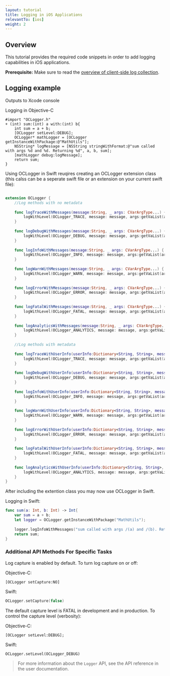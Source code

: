 ```yaml
---
layout: tutorial
title: Logging in iOS Applications
relevantTo: [ios]
weight: 2
---
```

## Overview
This tutorial provides the required code snippets in order to add logging capabilities in iOS applications.

**Prerequisite:** Make sure to read the [overview of client-side log collection](../).

## Logging example
Outputs to Xcode console

Logging in Objective-C

```objc
#import "OCLogger.h"
+ (int) sum:(int) a with:(int) b{
    int sum = a + b;
    [OCLogger setLevel:DEBUG];
    OCLogger* mathLogger = [OCLogger getInstanceWithPackage:@"MathUtils"];
    NSString* logMessage = [NSString stringWithFormat:@"sum called with args %d and %d. Returning %d", a, b, sum];
    [mathLogger debug:logMessage];
    return sum;
}
```

Using OCLogger in Swift reuqires creating an OCLogger extension class (this calss can be a seperate swift file or an extension on your current swift file):

```swift

extension OCLogger {
    //Log methods with no metadata
    
    func logTraceWithMessages(message:String, _ args: CVarArgType...) {
        logWithLevel(OCLogger_TRACE, message: message, args:getVaList(args), userInfo:Dictionary<String, String>())
    }
    
    func logDebugWithMessages(message:String, _ args: CVarArgType...) {
        logWithLevel(OCLogger_DEBUG, message: message, args:getVaList(args), userInfo:Dictionary<String, String>())
    }
    
    func logInfoWithMessages(message:String, _ args: CVarArgType...) {
        logWithLevel(OCLogger_INFO, message: message, args:getVaList(args), userInfo:Dictionary<String, String>())
    }
    
    func logWarnWithMessages(message:String, _ args: CVarArgType...) {
        logWithLevel(OCLogger_WARN, message: message, args:getVaList(args), userInfo:Dictionary<String, String>())
    }
    
    func logErrorWithMessages(message:String, _ args: CVarArgType...) {
        logWithLevel(OCLogger_ERROR, message: message, args:getVaList(args), userInfo:Dictionary<String, String>())
    }
    
    func logFatalWithMessages(message:String, _ args: CVarArgType...) {
        logWithLevel(OCLogger_FATAL, message: message, args:getVaList(args), userInfo:Dictionary<String, String>())
    }
    
    func logAnalyticsWithMessages(message:String, _ args: CVarArgType...) {
        logWithLevel(OCLogger_ANALYTICS, message: message, args:getVaList(args), userInfo:Dictionary<String, String>())
    }
    
    //Log methods with metadata
    
    func logTraceWithUserInfo(userInfo:Dictionary<String, String>, message:String, _ args: CVarArgType...) {
        logWithLevel(OCLogger_TRACE, message: message, args:getVaList(args), userInfo:userInfo)
    }
    
    func logDebugWithUserInfo(userInfo:Dictionary<String, String>, message:String, _ args: CVarArgType...) {
        logWithLevel(OCLogger_DEBUG, message: message, args:getVaList(args), userInfo:userInfo)
    }
    
    func logInfoWithUserInfo(userInfo:Dictionary<String, String>, message:String, _ args: CVarArgType...) {
        logWithLevel(OCLogger_INFO, message: message, args:getVaList(args), userInfo:userInfo)
    }
    
    func logWarnWithUserInfo(userInfo:Dictionary<String, String>, message:String, _ args: CVarArgType...) {
        logWithLevel(OCLogger_WARN, message: message, args:getVaList(args), userInfo:userInfo)
    }
    
    func logErrorWithUserInfo(userInfo:Dictionary<String, String>, message:String, _ args: CVarArgType...) {
        logWithLevel(OCLogger_ERROR, message: message, args:getVaList(args), userInfo:userInfo)
    }
    
    func logFatalWithUserInfo(userInfo:Dictionary<String, String>, message:String, _ args: CVarArgType...) {
        logWithLevel(OCLogger_FATAL, message: message, args:getVaList(args), userInfo:userInfo)
    }
    
    func logAnalyticsWithUserInfo(userInfo:Dictionary<String, String>, message:String, _ args: CVarArgType...) {
        logWithLevel(OCLogger_ANALYTICS, message: message, args:getVaList(args), userInfo:userInfo)
    }
}
```

After including the extention class you may now use OCLogger in Swift.

Logging in Swift:

```swift
func sum(a: Int, b: Int) -> Int{
	var sum = a + b;
	let logger = OCLogger.getInstanceWithPackage("MathUtils");
	
	logger.logInfoWithMessages("sum called with args /(a) and /(b). Returning /(sum)");
	return sum;
}
```

### Additional API Methods For Specific Tasks
Log capture is enabled by default. To turn log capture on or off:

Objective-C:
```objc
[OCLogger setCapture:NO]
```

Swift:
```swift
OCLogger.setCapture(false)
```

The default capture level is FATAL in development and in production. To control the capture level (verbosity):

Objective-C:
```objc
[OCLogger setLevel:DEBUG];
```

Swift:
```siwft
OCLogger.setLevel(OCLogger_DEBUG)
```


> For more information about the `Logger` API, see the API reference in the user documentation.

